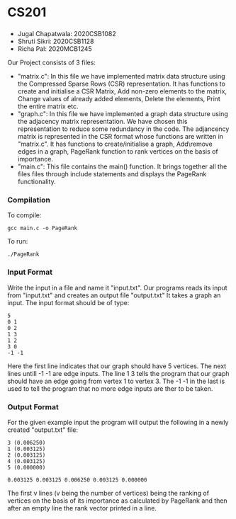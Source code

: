 # CS201
###
-	Jugal Chapatwala: 2020CSB1082
-	Shruti Sikri: 2020CSB1128
-	Richa Pal:  2020MCB1245
 
 Our Project consists of 3 files:
 -	"matrix.c":
		In this file we have implemented matrix data structure using the Compressed Sparse Rows (CSR) representation. It has functions to create and initialise a CSR
		Matrix, Add non-zero elements to the matrix, Change values of already added elements, Delete the elements, Print the entire matrix etc.
-	"graph.c":
		In this file we have implemented a graph data structure using the adjacency matrix representation. We have chosen this representation to reduce some redundancy
		in the code. The adjancency matrix is represented in the CSR format whose functions are written in "matrix.c". It has functions to create/initialise a graph,
		Add\remove edges in a graph, PageRank function to rank vertices on the basis of importance.
-	"main.c":
		This file contains the main() function. It brings together all the files files through include statements and displays the PageRank functionality.

### Compilation 
To compile:
```
gcc main.c -o PageRank
```
To run:
```
./PageRank
```

### Input Format
Write the input in a file and name it "input.txt". Our programs reads its input from "input.txt" and creates an output file "output.txt"
It takes a graph an input. The input format should be of type:
```
5
0 1
0 2
1 3
1 2
3 0
-1 -1

```
Here the first line indicates that our graph should have 5 vertices. The next lines untill -1 -1 are edge inputs. The line 1 3 tells the program that our graph should have an edge going from vertex 1 to vertex 3. The -1 -1 in the last is used to tell the program that no more edge inputs are ther to be taken.

### Output Format
For the given example input the program will output the following in a newly created "output.txt" file:
```
3 (0.006250)
1 (0.003125)
2 (0.003125)
4 (0.003125)
5 (0.000000)

0.003125 0.003125 0.006250 0.003125 0.000000 

```
The first v lines (v being the number of vertices) being the ranking of vertices on the basis of its importance as calculated by PageRank and then after an empty line the rank vector printed in a line.
